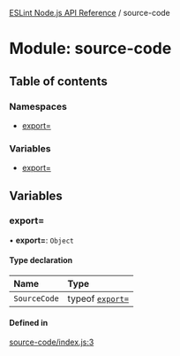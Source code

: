 [ESLint Node.js API Reference](../index.md) / source-code

# Module: source-code

## Table of contents

### Namespaces

* [export&#x3D;](source_code.export_.md)

### Variables

* [export&#x3D;](source_code.md#export&#x3D;)

## Variables

### export&#x3D;

• **export=**: `Object`

#### Type declaration

| Name | Type |
| :------ | :------ |
| `SourceCode` | typeof [`export=`](../classes/source_code_source_code.export_.md) |

#### Defined in

[source-code/index.js:3](https://github.com/bpmutter/eslint/blob/fd0ad7338/lib/source-code/index.js#L3)
